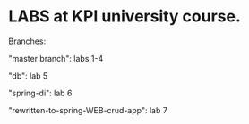 # LABS at KPI university course.

Branches:

"master branch": labs 1-4

"db": lab 5

"spring-di": lab 6

"rewritten-to-spring-WEB-crud-app": lab 7

